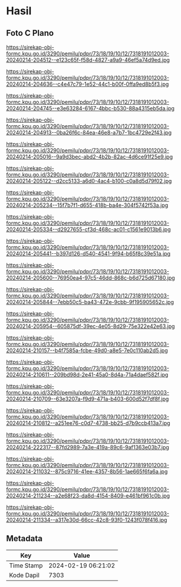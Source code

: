 # Hasil

## Foto C Plano

https://sirekap-obj-formc.kpu.go.id/3290/pemilu/pdpr/73/18/19/10/12/7318191012003-20240214-204512--e123c65f-f58d-4827-a9a9-46ef5a74d9ed.jpg

https://sirekap-obj-formc.kpu.go.id/3290/pemilu/pdpr/73/18/19/10/12/7318191012003-20240214-204636--c4e47c79-1e52-44c1-b00f-0ffa9ed8b5f3.jpg

https://sirekap-obj-formc.kpu.go.id/3290/pemilu/pdpr/73/18/19/10/12/7318191012003-20240214-204745--e3e63284-6167-4bbc-b530-88a4315eb5da.jpg

https://sirekap-obj-formc.kpu.go.id/3290/pemilu/pdpr/73/18/19/10/12/7318191012003-20240214-204913--0ba26f6c-84ea-46e8-a7b7-1bc4729e2f43.jpg

https://sirekap-obj-formc.kpu.go.id/3290/pemilu/pdpr/73/18/19/10/12/7318191012003-20240214-205016--9a9d3bec-abd2-4b2b-82ac-4d6ce91f25e9.jpg

https://sirekap-obj-formc.kpu.go.id/3290/pemilu/pdpr/73/18/19/10/12/7318191012003-20240214-205122--d2cc5133-a6d0-4ac4-b100-c0a8d5d79f02.jpg

https://sirekap-obj-formc.kpu.go.id/3290/pemilu/pdpr/73/18/19/10/12/7318191012003-20240214-205234--15f7b7f1-d655-418b-ba4e-304f5742f53a.jpg

https://sirekap-obj-formc.kpu.go.id/3290/pemilu/pdpr/73/18/19/10/12/7318191012003-20240214-205334--d2927655-cf3d-468c-ac01-c1561e9013b6.jpg

https://sirekap-obj-formc.kpu.go.id/3290/pemilu/pdpr/73/18/19/10/12/7318191012003-20240214-205441--b397d126-d540-4541-9f94-b65f8c39e51a.jpg

https://sirekap-obj-formc.kpu.go.id/3290/pemilu/pdpr/73/18/19/10/12/7318191012003-20240214-205600--76950ea4-97c5-46dd-868c-b6d725d67180.jpg

https://sirekap-obj-formc.kpu.go.id/3290/pemilu/pdpr/73/18/19/10/12/7318191012003-20240214-205844--7ebb50c5-ba43-472e-9cbb-9f195905652c.jpg

https://sirekap-obj-formc.kpu.go.id/3290/pemilu/pdpr/73/18/19/10/12/7318191012003-20240214-205954--605875df-39ec-4e05-8d29-75e322e42e63.jpg

https://sirekap-obj-formc.kpu.go.id/3290/pemilu/pdpr/73/18/19/10/12/7318191012003-20240214-210157--b4f7585a-fcbe-49d0-a8e5-7e0c110ab2d5.jpg

https://sirekap-obj-formc.kpu.go.id/3290/pemilu/pdpr/73/18/19/10/12/7318191012003-20240214-210611--209bd98d-2e41-45a0-8d4a-71a4daef582f.jpg

https://sirekap-obj-formc.kpu.go.id/3290/pemilu/pdpr/73/18/19/10/12/7318191012003-20240214-210709--63e3207a-f9d9-471a-b403-600d52f7df8f.jpg

https://sirekap-obj-formc.kpu.go.id/3290/pemilu/pdpr/73/18/19/10/12/7318191012003-20240214-210812--a251ee76-c0d7-4738-bb25-d7b9ccb413a7.jpg

https://sirekap-obj-formc.kpu.go.id/3290/pemilu/pdpr/73/18/19/10/12/7318191012003-20240214-222317--87fd2989-7a3e-419a-89c6-9af1363e03b7.jpg

https://sirekap-obj-formc.kpu.go.id/3290/pemilu/pdpr/73/18/19/10/12/7318191012003-20240214-211032--875c9716-41ee-4357-8b56-1ae665f6fa6a.jpg

https://sirekap-obj-formc.kpu.go.id/3290/pemilu/pdpr/73/18/19/10/12/7318191012003-20240214-211234--a2e68f23-da8d-4154-8409-e461bf961c0b.jpg

https://sirekap-obj-formc.kpu.go.id/3290/pemilu/pdpr/73/18/19/10/12/7318191012003-20240214-211334--a317e30d-66cc-42c8-93f0-1243f078f416.jpg


## Metadata

| Key        | Value               |
| ---------- | ------------------- |
| Time Stamp | 2024-02-19 06:21:02 |
| Kode Dapil | 7303                |



